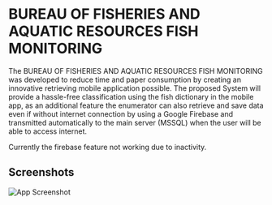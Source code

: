 
# BUREAU OF FISHERIES AND AQUATIC RESOURCES FISH MONITORING

The BUREAU OF FISHERIES AND AQUATIC RESOURCES FISH MONITORING
was developed to reduce time and paper consumption by creating an innovative retrieving 
mobile application possible. The proposed System will provide a hassle-free classification using the 
fish dictionary in the mobile app, as an additional feature the enumerator can also retrieve and 
save data even if without internet connection by using a Google Firebase and transmitted 
automatically to the main server (MSSQL) when the user will be able to access internet.

Currently the firebase feature not working due to inactivity.


## Screenshots

![App Screenshot](https://pasteboard.co/LMigOUwxxO6L.png)

